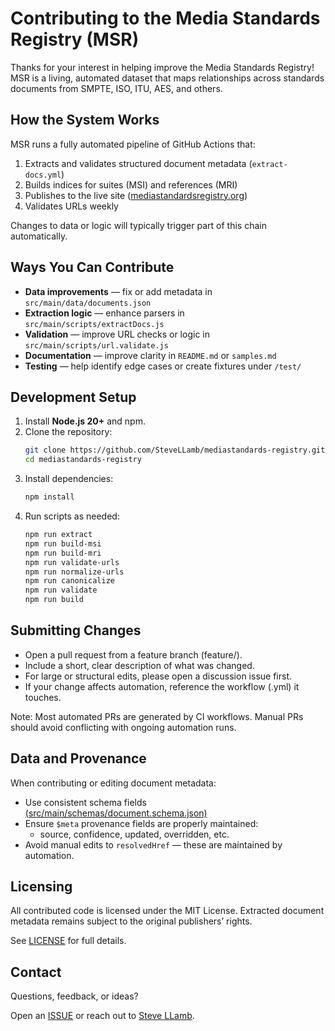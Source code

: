 # Contributing to the Media Standards Registry (MSR)

Thanks for your interest in helping improve the Media Standards Registry!  
MSR is a living, automated dataset that maps relationships across standards documents from SMPTE, ISO, ITU, AES, and others.

## How the System Works
MSR runs a fully automated pipeline of GitHub Actions that:
1. Extracts and validates structured document metadata (`extract-docs.yml`)
2. Builds indices for suites (MSI) and references (MRI)
3. Publishes to the live site ([mediastandardsregistry.org](https://mediastandardsregistry.org))
4. Validates URLs weekly

Changes to data or logic will typically trigger part of this chain automatically.

## Ways You Can Contribute
- **Data improvements** — fix or add metadata in `src/main/data/documents.json`
- **Extraction logic** — enhance parsers in `src/main/scripts/extractDocs.js`
- **Validation** — improve URL checks or logic in `src/main/scripts/url.validate.js`
- **Documentation** — improve clarity in `README.md` or `samples.md`
- **Testing** — help identify edge cases or create fixtures under `/test/`

## Development Setup
1. Install **Node.js 20+** and npm.
2. Clone the repository:
   ```bash
   git clone https://github.com/SteveLLamb/mediastandards-registry.git
   cd mediastandards-registry
3. Install dependencies:
    ```bash
    npm install
4. Run scripts as needed:
    ```bash
    npm run extract
    npm run build-msi
    npm run build-mri
    npm run validate-urls
    npm run normalize-urls
    npm run canonicalize
    npm run validate
    npm run build

##  Submitting Changes
-	Open a pull request from a feature branch (feature/<name>).
-	Include a short, clear description of what was changed.
-	For large or structural edits, please open a discussion issue first.
-	If your change affects automation, reference the workflow (.yml) it touches.

Note: Most automated PRs are generated by CI workflows.
Manual PRs should avoid conflicting with ongoing automation runs.

##  Data and Provenance
When contributing or editing document metadata:
- Use consistent schema fields [(src/main/schemas/document.schema.json)](src/main/schemas/document.schema.json)
- Ensure `$meta` provenance fields are properly maintained:
  - source, confidence, updated, overridden, etc.
- Avoid manual edits to `resolvedHref` — these are maintained by automation.

## Licensing
All contributed code is licensed under the MIT License.
Extracted document metadata remains subject to the original publishers’ rights.

See [LICENSE](LICENSE.md) for full details.

## Contact
Questions, feedback, or ideas?

Open an [ISSUE](https://github.com/SteveLLamb/mediastandards-registry/issues) or reach out to [Steve LLamb](https://github.com/SteveLLamb).